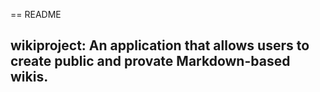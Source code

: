 == README

## wikiproject: An application that allows users to create public and provate Markdown-based wikis.
